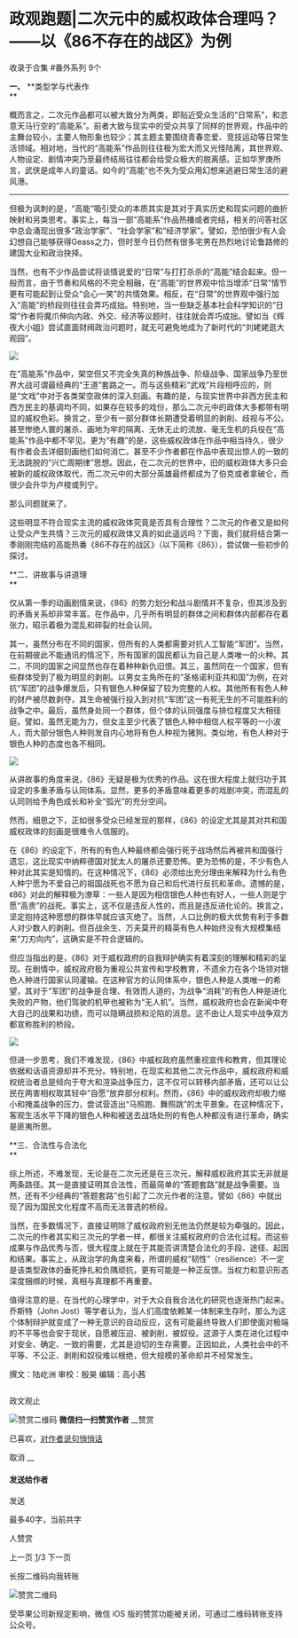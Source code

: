 # 政观跑题|二次元中的威权政体合理吗？——以《86不存在的战区》为例


收录于合集 #番外系列 9个

  

**一、** **类型学与代表作  
**

概而言之，二次元作品都可以被大致分为两类，即贴近受众生活的“日常系”，和恣意天马行空的“高能系”。前者大致与现实中的受众共享了同样的世界观，作品中的主舞台较小，主要人物形象也较少；其主题主要围绕青春恋爱、竞技运动等日常生活领域。相对地，当代的“高能系”作品则往往极为宏大而又光怪陆离，其世界观、人物设定、剧情冲突乃至最终结局往往都会给受众极大的脱离感。正如华罗庚所言，武侠是成年人的童话。如今的“高能”也不失为受众用幻想来逃避日常生活的避风港。  

 ****

但极为讽刺的是，“高能”吸引受众的本质其实是其对于真实历史和现实问题的曲折映射和另类思考。事实上，每当一部“高能系”作品热播或者完结，相关的问答社区中总会涌现出很多“政治学家”、“社会学家”和“经济学家”。譬如，恐怕很少有人会幻想自己能够获得Geass之力，但时至今日仍然有很多宅男在热烈地讨论鲁路修的建国大业和政治抉择。  

  

当然，也有不少作品尝试将谈情说爱的“日常”与打打杀杀的“高能”结合起来。但一般而言，由于节奏和风格的不完全相融，在“高能”的世界观中恰当增添“日常”情节更有可能起到让受众“会心一笑”的共情效果。相反，在“日常”的世界观中强行加入“高能”的桥段则往往会弄巧成拙。特别地，当一些缺乏基本社会科学知识的“日常”作者将魔爪伸向内政、外交、经济等议题时，往往就会弄巧成拙。譬如当《辉夜大小姐》尝试直面财阀政治问题时，就无可避免地成为了新时代的“刘姥姥逛大观园”。

![](/images/5/2.png)

在“高能系”作品中，架空但又不完全失真的种族战争、阶级战争、国家战争乃至世界大战可谓最经典的“王道”套路之一。而与这些精彩“武戏”片段相呼应的，则是“文戏”中对于各类架空政体的深入刻画。有趣的是，与现实世界中非西方民主和西方民主的基调均不同，如果存在较多的戏份，那么二次元中的政体大多都带有明显的威权色彩。换言之，至少有一部分群体长期遭受着明显的剥削、歧视与不公。甚至惨绝人寰的屠杀、画地为牢的隔离、无休无止的流放、毫无生机的兵役在“高能系”作品中都不罕见。更为“有趣”的是，这些威权政体在作品中相当持久，很少有作者会去详细刻画他们如何消亡。甚至不少作者都在作品中表现出惊人的一致的无法跳脱的“兴亡周期律”思想。因此，在二次元的世界中，旧的威权政体大多只会被新的威权政体取代，而二次元中的大部分英雄最终都成为了伯克或者拿破仑，而很少会升华为卢梭或列宁。

  

那么问题就来了。

  

这些明显不符合现实主流的威权政体究竟是否具有合理性？二次元的作者又是如何让受众产生共情？三次元的威权政体又真的如此遥远吗？下面，我们就将结合第一季刚刚完结的高能热番《86不存在的战区》（以下简称《86》），尝试做一些初步的探讨。

 **二、讲故事与讲道理  
**

仅从第一季的动画剧情来说，《86》的势力划分和战斗剧情并不复杂，但其涉及到的矛盾关系却非常丰富。在作品中，几乎所有明显的群体之间和群体内部都存在着张力，昭示着极为混乱和碎裂的社会认同。

  

其一，虽然分布在不同的国家，但所有的人类都需要对抗人工智能“军团”。当然，在前期彼此不能通讯的情况下，所有国家的国民都认为自己是人类唯一的火种。其二，不同的国家之间显然也存在着种种新仇旧恨。其三，虽然同在一个国家，但有些群体受到了极为明显的剥削。以男女主角所在的“圣格诺利亚共和国”为例，在对抗“军团”的战争爆发后，只有银色人种保留了较为完整的人权。其他所有有色人种的财产被尽数剥夺，其生命被强行投入到对抗“军团”这一有死无生的不可能胜利的战争之中。最后，虽然身处同一个群体，但个体的认同强度与排位程度又大相径庭。譬如，虽然无能为力，但女主至少代表了银色人种中相信人权平等的一小波人，而大部分银色人种则发自内心地将有色人种视为猪狗。类似地，有色人种对于银色人种的态度也各不相同。

![](/images/5/3.png)

从讲故事的角度来说，《86》无疑是极为优秀的作品。这在很大程度上就归功于其设定的多重矛盾与认同体系。显然，更多的矛盾意味着更多的戏剧冲突，而混乱的认同则给予角色成长和补全“弧光”的充分空间。

  

然而，细思之下，正如很多受众已经发现的那样，《86》的设定尤其是其对共和国威权政体的刻画是很难令人信服的。

  

在《86》的设定下，所有的有色人种最终都会强行死于战场然后再被共和国强行遗忘，这比现实中纳粹德国对犹太人的屠杀还要恐怖。更为恐怖的是，不少有色人种对此其实是知情的。在这种情况下，《86》必须给出充分理由来解释为什么有色人种宁愿为不爱自己的祖国战死也不愿为自己和后代进行反抗和革命。遗憾的是，《86》对此的解释极为潦草：一些人是因为相信银色人种也有好人，一些人则是宁愿“高贵”的战死。事实上，这不仅是违反人性的，而且是违反进化论的。换言之，坚定抱持这种思想的群体早就应该灭绝了。当然，人口比例的极大优势有利于多数人对少数人的剥削。但百战余生、万夫莫开的精英有色人种始终没有大规模集结来“刀刃向内”，这确实是不符合逻辑的。

  

但应当指出的是，《86》对于威权政府的自我辩护确实有着深刻的理解和精彩的呈现。在剧情中，威权政府极为重视公共宣传和学校教育，不遗余力在各个场领对银色人种进行国家认同灌输。在这种官方的认同体系中，银色人种是人类唯一的希望，其对于“军团”的战争是合理、有效而人道的，为战争“消耗”的有色人种是进化失败的产物，他们驾驶的机甲也被称为“无人机”。当然，威权政府也会在新闻中夸大自己的战果和功绩，而可以隐瞒战损和沦陷的消息。这不由让人现实中战争双方都宣称胜利的桥段。

![](/images/5/4.png)

但进一步思考，我们不难发现，《86》中威权政府虽然重视宣传和教育，但其理论依据和话语资源却并不充分。特别地，在现实和其他二次元作品中，威权政府和威权统治者总是倾向于夸大和渲染战争压力，这不仅可以转移内部矛盾，还可以让公民在两害相权取其轻中“自愿”放弃部分权利。然而，《86》中的威权政府却极力缩小和掩盖战争的压力，尝试营造出“马照跑、舞照跳”的太平景象。在这种情况下，客观生活水平下降的银色人种和被送去战场处刑的有色人种都没有进行革命，确实是匪夷所思。

 **三、合法性与合法化  
**

综上所述，不难发现，无论是在二次元还是在三次元，解释威权政府其实无非就是两条路径。其一是直接证明其合法性，而最简单的“答题套路”就是战争需要。当然，还有不少经典的“答题套路”也引起了二次元作者的注意。譬如《86》中就出现了因为国民文化程度不高而无法普选的桥段。

  

当然，在多数情况下，直接证明除了威权政府别无他法仍然是较为牵强的。因此，二次元的作者其实和三次元的学者一样，都很关注威权政府的合法化过程。而这些成果与作品优秀与否，很大程度上就在于其能否讲清楚合法化的手段、途径、起因和结果。事实上，从政治学的角度来看，所谓的威权“韧性”（resilience）不一定是该类型政体的垂死挣扎和负隅顽抗，更有可能是一种正反馈。当权力和意识形态深度捆绑的时候，真相与真理都不再重要。

  

值得注意的是，在当代的心理学中，对于大众自我合法化的研究也逐渐热门起来。乔斯特（John
Jost）等学者认为，当人们高度依赖某一体制来生存时，那么为这个体制辩护就变成了一种无意识的自动反应，这有可能最终导致人们即使面对极端的不平等也会安于现状，自愿被压迫、被剥削，被奴役。这源于人类在进化过程中对安全、确定、一致的需要，尤其是迫切的生存需要。正因如此，人类社会中的不平等、不公正、剥削和奴役难以根绝，但大规模的革命却并不经常发生。

  

撰文：陆屹洲 审校：殷昊 编辑：高小茜  

  

![]()

政文观止

![赞赏二维码]() **微信扫一扫赞赏作者** __赞赏

已喜欢，[对作者说句悄悄话](javascript:;)

取消 __

#### 发送给作者

发送

最多40字，当前共字

[](javascript:;) 人赞赏

上一页 [1](javascript:;)/3 下一页

长按二维码向我转账

![赞赏二维码]()

受苹果公司新规定影响，微信 iOS 版的赞赏功能被关闭，可通过二维码转账支持公众号。

